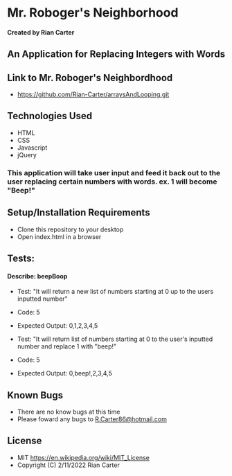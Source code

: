 # Mr. Roboger's Neighborhood

#### Created by Rian Carter

## An Application for Replacing Integers with Words

## Link to Mr. Roboger's Neighbordhood

* https://github.com/Rian-Carter/arraysAndLooping.git

## Technologies Used

* HTML
* CSS
* Javascript
* jQuery

### This application will take user input and feed it back out to the user replacing certain numbers with words. ex. 1 will become "Beep!"

## Setup/Installation Requirements

* Clone this repository to your desktop
* Open index.html in a browser

## Tests:

#### Describe: beepBoop

* Test: "It will return a new list of numbers starting at 0 up to the users inputted number"
* Code: 5
* Expected Output: 0,1,2,3,4,5

* Test: "It will return list of numbers starting at 0 to the user's inputted number and replace 1 with "beep!"
* Code: 5
* Expected Output: 0,beep!,2,3,4,5


## Known Bugs

* There are no know bugs at this time
* Please foward any bugs to R.Carter86@hotmail.com

## License

* MIT https://en.wikipedia.org/wiki/MIT_License
* Copyright (C) 2/11/2022 Rian Carter